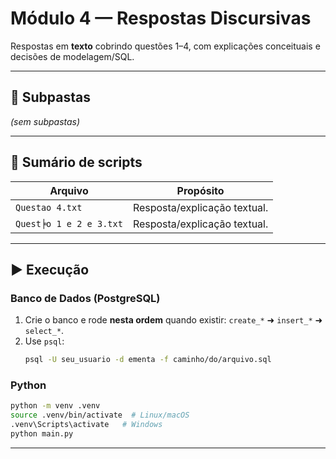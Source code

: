 # Módulo 4 — Respostas Discursivas

Respostas em **texto** cobrindo questões 1–4, com explicações conceituais e decisões de modelagem/SQL.

---

## 📂 Subpastas
_(sem subpastas)_

---

## 📜 Sumário de scripts
| Arquivo | Propósito |
|---|---|
| `Questao 4.txt` | Resposta/explicação textual. |
| `Quest╞o 1 e 2 e 3.txt` | Resposta/explicação textual. |

---

## ▶️ Execução
### Banco de Dados (PostgreSQL)
1. Crie o banco e rode **nesta ordem** quando existir: `create_*` ➜ `insert_*` ➜ `select_*`.
2. Use `psql`:
   ```bash
   psql -U seu_usuario -d ementa -f caminho/do/arquivo.sql
   ```

### Python
```bash
python -m venv .venv
source .venv/bin/activate  # Linux/macOS
.venv\Scripts\activate   # Windows
python main.py
```

---


